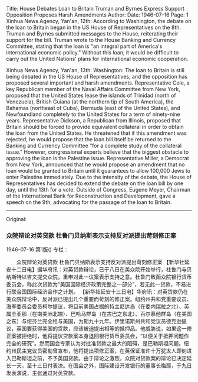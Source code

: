 Title: House Debates Loan to Britain Truman and Byrnes Express Support Opposition Proposes Harsh Amendments
Author:
Date: 1946-07-16
Page: 1
Xinhua News Agency, Yan'an, 12th: According to Washington, the debate on the loan to Britain began in the US House of Representatives on the 8th. Truman and Byrnes submitted messages to the House, reiterating their support for the bill. Truman wrote to the House Banking and Currency Committee, stating that the loan is "an integral part of America's international economic policy." Without this loan, it would be difficult to carry out the United Nations' plans for international economic cooperation.

Xinhua News Agency, Yan'an, 13th: Washington: The loan to Britain is still being debated in the US House of Representatives, and the opposition has proposed several important and harsh amendments. Representative Cole, a key Republican member of the Naval Affairs Committee from New York, proposed that the United States lease the islands of Trinidad (north of Venezuela), British Guiana (at the northern tip of South America), the Bahamas (northeast of Cuba), Bermuda (east of the United States), and Newfoundland completely to the United States for a term of ninety-nine years. Representative Dickson, a Republican from Illinois, proposed that Britain should be forced to provide equivalent collateral in order to obtain the loan from the United States. He threatened that if this amendment was rejected, he would propose that the loan bill itself be returned to the Banking and Currency Committee "for a complete study of the collateral issue." However, congressional experts believe that the biggest obstacle to approving the loan is the Palestine issue. Representative Miller, a Democrat from New York, announced that he would propose an amendment that no loan would be granted to Britain until it guarantees to allow 100,000 Jews to enter Palestine immediately. Due to the intensity of the debate, the House of Representatives has decided to extend the debate on the loan bill by one day, until the 13th for a vote. Outside of Congress, Eugene Meyer, Chairman of the International Bank for Reconstruction and Development, gave a speech on the 9th, advocating for the passage of the loan to Britain.



<hr /> 

Original: 


### 众院辩论对英贷款  杜鲁门贝纳斯表示支持反对派提出苛刻修正案

1946-07-16
第1版()
专栏：

　　众院辩论对英贷款
    杜鲁门贝纳斯表示支持反对派提出苛刻修正案
    【新华社延安十二日电】据华府讯：对英贷款辩论，已于八日在美众院开始举行，杜鲁门与贝纳斯特以咨文提交众院，重申对此一议案表示支持之意。杜鲁门致函众院银行货币委员会，称此次贷款为“美国国际经济政策完整之一部分”，若无此一贷款，不易进行联合国国际经济合作之计划。
    【新华社延安十三日电】华府讯：对英贷款仍在美众院辩论中，反对派已提出几个重要而苛刻的修正案。纽约州共和党重要议员、海军委员会委员柯尔提议，将目前美国占据的特主尼达岛（在委内瑞拉之北）、英属圭亚那（在南美洲北端）、巴哈马群岛（在古巴之东北）、百尔慕他群岛（在美国之东）与纽芬兰完全租与美国，为期九十九年。伊里诺斯州共和党议员德克逊提议，英国要获得美国的贷款，应该被迫提出相等的抵押品。他威胁说，如果这一修正案被拒绝时，他将提议贷款案本身退回银行货币委员会，“以便关于抵押问题作完全的研究”。然而国会专家认为对批准贷款之最大的阻碍，是巴勒斯坦问题。纽约州民主党议员密勒曾宣布，他将提出项修正案，在英保证准许十万犹太人即刻进入巴勒斯坦之前，不予英国贷款。由于辩论之激烈，众院对贷款案的辩论已决定延长一天，至十三日付表决。在国会之外，国际建设开发银行的董事长梅耶，于九日发表演说，主张通过对英贷款。
